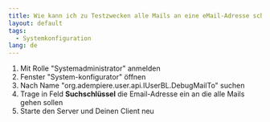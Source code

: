 ```yaml
---
title: Wie kann ich zu Testzwecken alle Mails an eine eMail-Adresse schicken ?
layout: default
tags:
  - Systemkonfiguration
lang: de
---
```

1. Mit Rolle "Systemadministrator" anmelden
2. Fenster "System-konfigurator" öffnen
3. Nach Name "org.adempiere.user.api.IUserBL.DebugMailTo" suchen
4. Trage in Feld **Suchschlüssel** die Email-Adresse ein an die alle Mails gehen sollen
5. Starte den Server und Deinen Client neu

